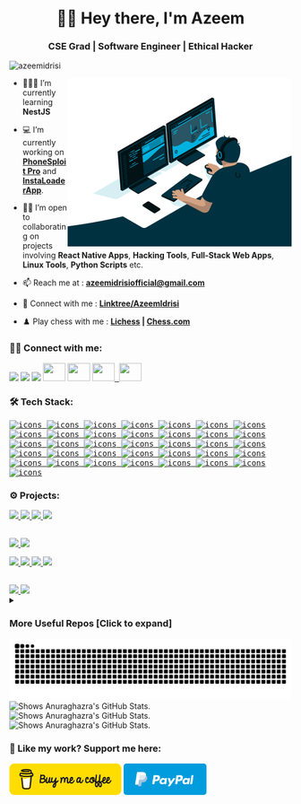 <!-- [![MasterHead] -->
<h1 align="center">👋🏻 Hey there, I'm Azeem</h1>
<h3 align="center"> CSE Grad | Software Engineer | Ethical Hacker</h3>

<p align="left"> <img
        src="https://komarev.com/ghpvc/?username=azeemidrisi&label=Profile%20views&color=0e75b6&style=flat"
        alt="azeemidrisi" /> </p>

<img align="right" alt="Coding" width="400" src="docs/avento.gif" />

- 🧑🏻‍💻 I’m currently learning **NestJS**

- 💻 I’m currently working on [**PhoneSploit Pro**](https://github.com/AzeemIdrisi/PhoneSploit-Pro) and
[**InstaLoaderApp**](https://github.com/AzeemIdrisi/InstaLoaderApp).

- 🤝🏻 I’m open to collaborating on projects involving **React Native Apps**, **Hacking Tools**, **Full-Stack Web Apps**, **Linux Tools**, **Python Scripts** etc.

- 📫 Reach me at : **<azeemidrisiofficial@gmail.com>**

- 📱 Connect with me : **[Linktree/AzeemIdrisi](https://linktr.ee/AzeemIdrisi)**

- ♟️ Play chess with me : **[Lichess](https://lichess.org/@/Lord_Azeem) | [Chess.com](https://chess.com/member/lord_azeem)**

<h3 align="left">🤙🏻 Connect with me:</h3>
<p align="left">
        <a href="https://www.hackerrank.com/profile/azeem_5202" target="_blank" rel="noreferrer"> <kbd> <img
            src="https://upload.wikimedia.org/wikipedia/commons/4/40/HackerRank_Icon-1000px.png"
            width="34" /></a>
        <a href="https://leetcode.com/AzeemIdrisi/" target="_blank" rel="noreferrer"> <kbd> <img
            src="https://upload.wikimedia.org/wikipedia/commons/1/19/LeetCode_logo_black.png"
            width="34" /></a>
        <a href="https://www.codechef.com/users/azeem_idrisi" target="_blank" rel="noreferrer"> <kbd> <img
            src="https://static.uacdn.net/thumbnail/external-app-icons/ce4fd2180646452aa0b03c3ffa3ef8e2.png"
            width="34" /></a>
        <a href="https://www.stackoverflow.com/users/20801729/mohd-azeem"
        target="_blank" rel="noreferrer"> <kbd> <img
            src="https://upload.wikimedia.org/wikipedia/commons/e/ef/Stack_Overflow_icon.svg"
            width="40" height="32" /></a>
        <a href="https://www.dev.to/AzeemIdrisi" target="_blank"
        rel="noreferrer"> <kbd> <img
            src="https://dev-to-uploads.s3.amazonaws.com/uploads/logos/resized_logo_UQww2soKuUsjaOGNB38o.png"
            width="40" height="32" /></a>       
        <a href="http://www.instagram.com/AzeemIdrisiOfficial" target="_blank"
        rel="noreferrer"> 
        <kbd>
        <img src="https://upload.wikimedia.org/wikipedia/commons/9/95/Instagram_logo_2022.svg"
            width="40" height="32" />
        </a>      
        <a href="https://www.linkedin.com/in/AzeemIdrisi" target="_blank"
        rel="noreferrer"> <kbd> <img
            src="https://upload.wikimedia.org/wikipedia/commons/8/81/LinkedIn_icon.svg"
            width="40" height="32" /></a>
</p>

<h3 align="left">🛠️ Tech Stack:</h3>
<p align="left">
<kbd>
  <a href="https://www.cprogramming.com/" target="_blank" rel="noreferrer">
    <picture>
      <source
        media="(prefers-color-scheme: dark)"
        srcset="https://skillicons.dev/icons?i=c"
      />
      <img src="https://skillicons.dev/icons?i=c&theme=light" alt="icons" />
    </picture>
  </a>
</kbd>

<kbd>
  <a href="https://www.w3schools.com/cpp/" target="_blank" rel="noreferrer">
    <picture>
      <source
        media="(prefers-color-scheme: dark)"
        srcset="https://skillicons.dev/icons?i=cpp"
      />
      <img src="https://skillicons.dev/icons?i=cpp&theme=light" alt="icons" />
    </picture>
  </a>
</kbd>

<kbd>
  <a href="https://www.python.org" target="_blank" rel="noreferrer">
    <picture>
      <source
        media="(prefers-color-scheme: dark)"
        srcset="https://skillicons.dev/icons?i=python"
      />
      <img
        src="https://skillicons.dev/icons?i=python&theme=light"
        alt="icons"
      />
    </picture>
  </a>
</kbd>

<kbd>
  <a href="https://www.kotlinlang.org/" target="_blank" rel="noreferrer">
    <picture>
      <source
        media="(prefers-color-scheme: dark)"
        srcset="https://skillicons.dev/icons?i=kotlin"
      />
      <img
        src="https://skillicons.dev/icons?i=kotlin&theme=light"
        alt="icons"
      />
    </picture>
  </a>
</kbd>

<kbd>
  <a href="https://www.djangoproject.com/" target="_blank" rel="noreferrer">
    <picture>
      <source
        media="(prefers-color-scheme: dark)"
        srcset="https://skillicons.dev/icons?i=django"
      />
      <img
        src="https://skillicons.dev/icons?i=django&theme=light"
        alt="icons"
      />
    </picture>
  </a>
</kbd>

<kbd>
  <a
    href="https://developer.mozilla.org/en-US/docs/Web/HTML"
    target="_blank"
    rel="noreferrer"
  >
    <picture>
      <source
        media="(prefers-color-scheme: dark)"
        srcset="https://skillicons.dev/icons?i=html"
      />
      <img src="https://skillicons.dev/icons?i=html&theme=light" alt="icons" />
    </picture>
  </a>
</kbd>

<kbd>
  <a
    href="https://developer.mozilla.org/en-US/docs/Web/CSS"
    target="_blank"
    rel="noreferrer"
  >
    <picture>
      <source
        media="(prefers-color-scheme: dark)"
        srcset="https://skillicons.dev/icons?i=css"
      />
      <img src="https://skillicons.dev/icons?i=css&theme=light" alt="icons" />
    </picture>
  </a>
</kbd>

<kbd>
  <a
    href="https://ecma-international.org/publications-and-standards/standards/ecma-262/"
    target="_blank"
    rel="noreferrer"
  >
    <picture>
      <source
        media="(prefers-color-scheme: dark)"
        srcset="https://skillicons.dev/icons?i=javascript"
      />
      <img
        src="https://skillicons.dev/icons?i=javascript&theme=light"
        alt="icons"
      />
    </picture>
  </a>
</kbd>
<kbd>
  <a
    href="https://www.typescriptlang.org/"
    target="_blank"
    rel="noreferrer"
  >
    <picture>
      <source
        media="(prefers-color-scheme: dark)"
        srcset="https://skillicons.dev/icons?i=typescript"
      />
      <img
        src="https://skillicons.dev/icons?i=typescript&theme=light"
        alt="icons"
      />
    </picture>
  </a>
</kbd>

<kbd>
  <a href="https://getbootstrap.com/" target="_blank" rel="noreferrer">
    <picture>
      <source
        media="(prefers-color-scheme: dark)"
        srcset="https://skillicons.dev/icons?i=bootstrap"
      />
      <img
        src="https://skillicons.dev/icons?i=bootstrap&theme=light"
        alt="icons"
      />
    </picture>
  </a>
</kbd>

<kbd>
  <a href="https://jquery.com/" target="_blank" rel="noreferrer">
    <picture>
      <source
        media="(prefers-color-scheme: dark)"
        srcset="https://skillicons.dev/icons?i=jquery"
      />
      <img
        src="https://skillicons.dev/icons?i=jquery&theme=light"
        alt="icons"
      />
    </picture>
  </a>
</kbd>

<kbd>
  <a href="https://tailwindcss.com/" target="_blank" rel="noreferrer">
    <picture>
      <source
        media="(prefers-color-scheme: dark)"
        srcset="https://skillicons.dev/icons?i=tailwind"
      />
      <img
        src="https://skillicons.dev/icons?i=tailwind&theme=light"
        alt="icons"
      />
    </picture>
  </a>
</kbd>

<kbd>
  <a href="https://react.dev/" target="_blank" rel="noreferrer">
    <picture>
      <source
        media="(prefers-color-scheme: dark)"
        srcset="https://skillicons.dev/icons?i=react"
      />
      <img src="https://skillicons.dev/icons?i=react&theme=light" alt="icons" />
    </picture>
  </a>
</kbd>

<kbd>
  <a href="https://nextjs.org/" target="_blank" rel="noreferrer">
    <picture>
      <source
        media="(prefers-color-scheme: dark)"
        srcset="https://skillicons.dev/icons?i=next"
      />
      <img src="https://skillicons.dev/icons?i=next&theme=light" alt="icons" />
    </picture>
  </a>
</kbd>

<kbd>
  <a href="https://nestjs.com/" target="_blank" rel="noreferrer">
    <picture>
      <source
        media="(prefers-color-scheme: dark)"
        srcset="https://skillicons.dev/icons?i=nestjs"
      />
      <img src="https://skillicons.dev/icons?i=nestjs&theme=light" alt="icons" />
    </picture>
  </a>
</kbd>

<kbd>
  <a href="https://expo.dev/" target="_blank" rel="noreferrer">
    <picture>
      <source
        media="(prefers-color-scheme: dark)"
        srcset="https://github.com/user-attachments/assets/7e0ec6c3-fd13-4dcd-a577-68313ca29c16"
      />
      <img src="https://github.com/user-attachments/assets/3224622d-c4ef-45ac-a46c-c94ee7e59950" alt="icons" height="48" width="48" />
    </picture>
  </a>
</kbd>

<kbd>
  <a href="https://nodejs.org/en" target="_blank" rel="noreferrer">
    <picture>
      <source
        media="(prefers-color-scheme: dark)"
        srcset="https://skillicons.dev/icons?i=nodejs"
      />
      <img
        src="https://skillicons.dev/icons?i=nodejs&theme=light"
        alt="icons"
      />
    </picture>
  </a>
</kbd>

<kbd>
  <a href="https://expressjs.com/" target="_blank" rel="noreferrer">
    <picture>
      <source
        media="(prefers-color-scheme: dark)"
        srcset="https://skillicons.dev/icons?i=express"
      />
      <img
        src="https://skillicons.dev/icons?i=express&theme=light"
        alt="icons"
      />
    </picture>
  </a>
</kbd>


<kbd>
  <a href="https://redux-toolkit.js.org/" target="_blank" rel="noreferrer">
    <picture>
      <source
        media="(prefers-color-scheme: dark)"
        srcset="https://skillicons.dev/icons?i=redux"
      />
      <img
        src="https://skillicons.dev/icons?i=redux&theme=light"
        alt="icons"
      />
    </picture>
  </a>
</kbd>


<kbd>
  <a href="https://www.mongodb.com/" target="_blank" rel="noreferrer">
    <picture>
      <source
        media="(prefers-color-scheme: dark)"
        srcset="https://skillicons.dev/icons?i=mongo"
      />
      <img src="https://skillicons.dev/icons?i=mongo&theme=light" alt="icons" />
    </picture>
  </a>
</kbd>
<kbd>
  <a href="https://www.mysql.com/" target="_blank" rel="noreferrer">
    <picture>
      <source
        media="(prefers-color-scheme: dark)"
        srcset="https://skillicons.dev/icons?i=mysql"
      />
      <img src="https://skillicons.dev/icons?i=mysql&theme=light" alt="icons" />
    </picture>
  </a>
</kbd>

<kbd>
  <a href="https://www.prisma.io/" target="_blank" rel="noreferrer">
    <picture>
      <source
        media="(prefers-color-scheme: dark)"
        srcset="https://skillicons.dev/icons?i=prisma"
      />
      <img src="https://skillicons.dev/icons?i=prisma&theme=light" alt="icons" />
    </picture>
  </a>
</kbd>

<kbd>
  <a href="https://git-scm.com/" target="_blank" rel="noreferrer">
    <picture>
      <source
        media="(prefers-color-scheme: dark)"
        srcset="https://skillicons.dev/icons?i=git"
      />
      <img src="https://skillicons.dev/icons?i=git&theme=light" alt="icons" />
    </picture>
  </a>
</kbd>

<kbd>
  <a href="https://github.com/" target="_blank" rel="noreferrer">
    <picture>
      <source
        media="(prefers-color-scheme: dark)"
        srcset="https://skillicons.dev/icons?i=github"
      />
      <img
        src="https://skillicons.dev/icons?i=github&theme=light"
        alt="icons"
      />
    </picture>
  </a>
</kbd>

<kbd>
  <a href="https://bitbucket.com/" target="_blank" rel="noreferrer">
    <picture>
      <source
        media="(prefers-color-scheme: dark)"
        srcset="https://skillicons.dev/icons?i=bitbucket"
      />
      <img
        src="https://skillicons.dev/icons?i=bitbucket&theme=light"
        alt="icons"
      />
    </picture>
  </a>
</kbd>

<kbd>
  <a
    href="https://developer.android.com/studio/"
    target="_blank"
    rel="noreferrer"
  >
    <picture>
      <source
        media="(prefers-color-scheme: dark)"
        srcset="https://skillicons.dev/icons?i=androidstudio"
      />
      <img
        src="https://skillicons.dev/icons?i=androidstudio&theme=light"
        alt="icons"
      />
    </picture>
  </a>
</kbd>

<kbd>
  <a href="https://code.visualstudio.com/" target="_blank" rel="noreferrer">
    <picture>
      <source
        media="(prefers-color-scheme: dark)"
        srcset="https://skillicons.dev/icons?i=vscode"
      />
      <img
        src="https://skillicons.dev/icons?i=vscode&theme=light"
        alt="icons"
      />
    </picture>
  </a>
</kbd>

<kbd>
  <a href="https://www.postman.com/" target="_blank" rel="noreferrer">
    <picture>
      <source
        media="(prefers-color-scheme: dark)"
        srcset="https://skillicons.dev/icons?i=postman"
      />
      <img
        src="https://skillicons.dev/icons?i=postman&theme=light"
        alt="icons"
      />
    </picture>
  </a>
</kbd>

<kbd>
  <a href="https://www.npmjs.com/" target="_blank" rel="noreferrer">
    <picture>
      <source
        media="(prefers-color-scheme: dark)"
        srcset="https://skillicons.dev/icons?i=npm"
      />
      <img
        src="https://skillicons.dev/icons?i=npm&theme=light"
        alt="icons"
      />
    </picture>
  </a>
</kbd>

<kbd>
  <a href="https://www.docker.com/" target="_blank" rel="noreferrer">
    <picture>
      <source
        media="(prefers-color-scheme: dark)"
        srcset="https://skillicons.dev/icons?i=docker"
      />
      <img
        src="https://skillicons.dev/icons?i=docker&theme=light"
        alt="icons"
      />
    </picture>
  </a>
</kbd>

<kbd>
  <a
    href="https://www.adobe.com/uk/products/photoshop.html"
    target="_blank"
    rel="noreferrer"
  >
    <picture>
      <source
        media="(prefers-color-scheme: dark)"
        srcset="https://skillicons.dev/icons?i=photoshop"
      />
      <img
        src="https://skillicons.dev/icons?i=photoshop&theme=light"
        alt="icons"
      />
    </picture>
  </a>
</kbd>

<kbd>
  <a
    href="https://www.adobe.com/uk/products/premiere.html"
    target="_blank"
    rel="noreferrer"
  >
    <picture>
      <source
        media="(prefers-color-scheme: dark)"
        srcset="https://skillicons.dev/icons?i=pr"
      />
      <img src="https://skillicons.dev/icons?i=pr&theme=light" alt="icons" />
    </picture>
  </a>
</kbd>

<kbd>
  <a href="https://www.apple.com/in/macos" target="_blank" rel="noreferrer">
    <picture>
      <source
        media="(prefers-color-scheme: dark)"
        srcset="https://skillicons.dev/icons?i=apple"
      />
      <img src="https://skillicons.dev/icons?i=apple&theme=light" alt="icons" />
    </picture>
  </a>
</kbd>

<kbd>
  <a href="https://www.linux.org/" target="_blank" rel="noreferrer">
    <picture>
      <source
        media="(prefers-color-scheme: dark)"
        srcset="https://skillicons.dev/icons?i=linux"
      />
      <img src="https://skillicons.dev/icons?i=linux&theme=light" alt="icons" />
    </picture>
  </a>
</kbd>

<kbd>
  <a href="https://archlinux.org/" target="_blank" rel="noreferrer">
    <picture>
      <source
        media="(prefers-color-scheme: dark)"
        srcset="https://skillicons.dev/icons?i=arch"
      />
      <img src="https://skillicons.dev/icons?i=arch&theme=light" alt="icons" />
    </picture>
  </a>
</kbd>

<kbd>
  <a href="https://kali.org/" target="_blank" rel="noreferrer">
    <picture>
      <source
        media="(prefers-color-scheme: dark)"
        srcset="https://skillicons.dev/icons?i=kali"
      />
      <img src="https://skillicons.dev/icons?i=kali&theme=light" alt="icons" />
    </picture>
  </a>
</kbd>


</p>

<h3 align="left">⚙️ Projects:</h3>

<a href="https://github.com/AzeemIdrisi/PhoneSploit-Pro#gh-light-mode-only"><img
  src="https://github-readme-stats.vercel.app/api/pin/?username=AzeemIdrisi&repo=PhoneSploit-Pro" />
</a>
<a href="https://github.com/AzeemIdrisi/InstaLoaderApp#gh-light-mode-only"><img
  src="https://github-readme-stats.vercel.app/api/pin/?username=AzeemIdrisi&repo=InstaLoaderApp" />
</a>
<a href="https://github.com/AzeemIdrisi/QR-Attendance-System#gh-light-mode-only"><img
  src="https://github-readme-stats.vercel.app/api/pin/?username=AzeemIdrisi&repo=QR-Attendance-System" />
</a>
<a href="https://github.com/AlphaCorpIN/Hacking-Repos#gh-light-mode-only"><img
  src="https://github-readme-stats.vercel.app/api/pin/?username=AlphaCorpIN&repo=Hacking-Repos" />
</a>

</br>
<a href="https://github.com/AzeemIdrisi/InstaLoaderWeb#gh-light-mode-only"><img
  src="https://github-readme-stats.vercel.app/api/pin/?username=AzeemIdrisi&repo=InstaLoaderWeb" />
</a>
<a href="https://github.com/AzeemIdrisi/SwiftChat#gh-light-mode-only"><img
  src="https://github-readme-stats.vercel.app/api/pin/?username=AzeemIdrisi&repo=SwiftChat" />
</a>

<a href="https://github.com/AzeemIdrisi/PhoneSploit-Pro#gh-dark-mode-only"><img
  src="https://github-readme-stats.vercel.app/api/pin/?username=AzeemIdrisi&repo=PhoneSploit-Pro&theme=github_dark" />
</a>
<a href="https://github.com/AzeemIdrisi/InstaLoaderApp#gh-dark-mode-only"><img
  src="https://github-readme-stats.vercel.app/api/pin/?username=AzeemIdrisi&repo=InstaLoaderApp&theme=github_dark" />
</a>
<a href="https://github.com/AzeemIdrisi/QR-Attendance-System#gh-dark-mode-only"><img
  src="https://github-readme-stats.vercel.app/api/pin/?username=AzeemIdrisi&repo=QR-Attendance-System&theme=github_dark" />
</a>
<a href="https://github.com/AlphaCorpIN/Hacking-Repos#gh-dark-mode-only"><img
  src="https://github-readme-stats.vercel.app/api/pin/?username=AlphaCorpIN&repo=Hacking-Repos&theme=github_dark" />
</a>

</br>
<a href="https://github.com/AzeemIdrisi/InstaLoaderWeb#gh-dark-mode-only"><img
  src="https://github-readme-stats.vercel.app/api/pin/?username=AzeemIdrisi&repo=InstaLoaderWeb&theme=github_dark" />
</a>
<a href="https://github.com/AzeemIdrisi/SwiftChat#gh-dark-mode-only"><img
  src="https://github-readme-stats.vercel.app/api/pin/?username=AzeemIdrisi&repo=SwiftChat&theme=github_dark" />
</a>

<details>
        
<summary><h3> More Useful Repos [Click to expand]</h3></summary>

<a href="https://github.com/AzeemIdrisi/LeetCode-Streak-Tracker#gh-light-mode-only"><img
  src="https://github-readme-stats.vercel.app/api/pin/?username=AzeemIdrisi&repo=LeetCode-Streak-Tracker" />
</a>
<a href="https://github.com/AzeemIdrisi/TweetifyMusic#gh-light-mode-only"><img
  src="https://github-readme-stats.vercel.app/api/pin/?username=AzeemIdrisi&repo=TweetifyMusic" />
</a>
<a href="https://github.com/AzeemIdrisi/Noted#gh-light-mode-only"><img
  src="https://github-readme-stats.vercel.app/api/pin/?username=AzeemIdrisi&repo=Noted" />
</a>
<a href="https://github.com/AzeemIdrisi/SwiftChat-Android#gh-light-mode-only"><img
  src="https://github-readme-stats.vercel.app/api/pin/?username=AzeemIdrisi&repo=SwiftChat-Android" />
</a>
<a href="https://github.com/AzeemIdrisi/StoreX#gh-light-mode-only"><img
  src="https://github-readme-stats.vercel.app/api/pin/?username=AzeemIdrisi&repo=StoreX" />
</a>
<a href="https://github.com/AzeemIdrisi/ChatterBox#gh-light-mode-only"><img
  src="https://github-readme-stats.vercel.app/api/pin/?username=AzeemIdrisi&repo=ChatterBox" />
</a>
<a href="https://github.com/AzeemIdrisi/zenix#gh-light-mode-only"><img
  src="https://github-readme-stats.vercel.app/api/pin/?username=AzeemIdrisi&repo=zenix" />
</a>
<a href="https://github.com/AzeemIdrisi/WatchGuard#gh-light-mode-only"><img
  src="https://github-readme-stats.vercel.app/api/pin/?username=AzeemIdrisi&repo=WatchGuard" />
</a>

<a href="https://github.com/AzeemIdrisi/LeetCode-Streak-Tracker#gh-dark-mode-only"><img
  src="https://github-readme-stats.vercel.app/api/pin/?username=AzeemIdrisi&repo=LeetCode-Streak-Tracker&theme=github_dark" />
</a>
<a href="https://github.com/AzeemIdrisi/TweetifyMusic#gh-dark-mode-only"><img
  src="https://github-readme-stats.vercel.app/api/pin/?username=AzeemIdrisi&repo=TweetifyMusic&theme=github_dark" />
</a>
<a href="https://github.com/AzeemIdrisi/Noted#gh-dark-mode-only"><img
  src="https://github-readme-stats.vercel.app/api/pin/?username=AzeemIdrisi&repo=Noted&theme=github_dark" />
</a>
<a href="https://github.com/AzeemIdrisi/SwiftChat-Android#gh-dark-mode-only"><img
  src="https://github-readme-stats.vercel.app/api/pin/?username=AzeemIdrisi&repo=SwiftChat-Android&theme=github_dark" />
</a>
<a href="https://github.com/AzeemIdrisi/StoreX#gh-dark-mode-only"><img
  src="https://github-readme-stats.vercel.app/api/pin/?username=AzeemIdrisi&repo=StoreX&theme=github_dark" />
</a>
<a href="https://github.com/AzeemIdrisi/ChatterBox#gh-dark-mode-only"><img
  src="https://github-readme-stats.vercel.app/api/pin/?username=AzeemIdrisi&repo=ChatterBox&theme=github_dark" />
</a>
<a href="https://github.com/AzeemIdrisi/zenix#gh-dark-mode-only"><img
  src="https://github-readme-stats.vercel.app/api/pin/?username=AzeemIdrisi&repo=zenix&theme=github_dark" />
</a>
<a href="https://github.com/AzeemIdrisi/WatchGuard#gh-dark-mode-only"><img
  src="https://github-readme-stats.vercel.app/api/pin/?username=AzeemIdrisi&repo=WatchGuard&theme=github_dark" />
</a>
<a href="https://github.com/AzeemIdrisi/XeroSploit-Pro#gh-light-mode-only"><img
  src="https://github-readme-stats.vercel.app/api/pin/?username=AzeemIdrisi&repo=XeroSploit-Pro" />
</a>
<a href="https://github.com/AzeemIdrisi/XeroSploit-Pro#gh-dark-mode-only"><img
  src="https://github-readme-stats.vercel.app/api/pin/?username=AzeemIdrisi&repo=XeroSploit-Pro&theme=github_dark" />
</a>
</details>


<picture>
    <source media="(prefers-color-scheme: dark)"
        srcset="https://raw.githubusercontent.com/AzeemIdrisi/AzeemIdrisi/output/github-contribution-grid-snake-dark.svg">
    <source media="(prefers-color-scheme: light)"
        srcset="https://raw.githubusercontent.com/AzeemIdrisi/AzeemIdrisi/output/github-contribution-grid-snake.svg">
    <img alt="github contribution grid snake animation"
        src="https://raw.githubusercontent.com/AzeemIdrisi/AzeemIdrisi/output/github-contribution-grid-snake.svg">
</picture>

  <picture>
    <source media="(prefers-color-scheme: dark)" srcset="https://github-readme-stats.vercel.app/api/top-langs?username=azeemidrisi&show_icons=true&locale=en&layout=compact&theme=dark">
    <img alt="Shows Anuraghazra's GitHub Stats." src="https://github-readme-stats.vercel.app/api/top-langs?username=azeemidrisi&show_icons=true&locale=en&layout=compact&theme=default">
  </picture>
  <picture>
    <source media="(prefers-color-scheme: dark)" srcset="https://github-readme-stats.vercel.app/api?username=azeemidrisi&show_icons=true&include_all_commits=true&locale=en&theme=dark">
    <img alt="Shows Anuraghazra's GitHub Stats." src="https://github-readme-stats.vercel.app/api?username=azeemidrisi&show_icons=true&include_all_commits=true&locale=en">
  </picture>
  <picture>
    <source media="(prefers-color-scheme: dark)" srcset="https://github-readme-streak-stats.herokuapp.com/?user=azeemidrisi&theme=dark">
    <img alt="Shows Anuraghazra's GitHub Stats." src="https://github-readme-streak-stats.herokuapp.com/?user=azeemidrisi">
  </picture>


<h3 align="left">🚀 Like my work? Support me here:</h3>
<a href="https://www.buymeacoffee.com/AzeemIdrisi" target="_blank"> <kbd> <img
        src="docs/default-yellow.png" alt="Buy Me A Coffee"
        width="200"></a>
<a href="https://paypal.me/AzeemIdrisi" target="_blank"> <kbd> <img
        src="docs/paypal-button-blue.png" alt="PayPal"
        width="148"></a>

